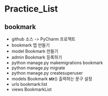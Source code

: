 # Practice_List
## bookmark
- github 소스 -> PyCharm 프로젝트
- bookmark 앱 만들기
- model Bookmark 만들기
- admin Bookmark 등록하기
- python manage.py makemigrations bookmark
- python manage.py migrate
- python manage.py createsuperuser
- models Bookmark __str__() 출력하는 문구 설정
- urls bookmark:list
- views BookmarkList
